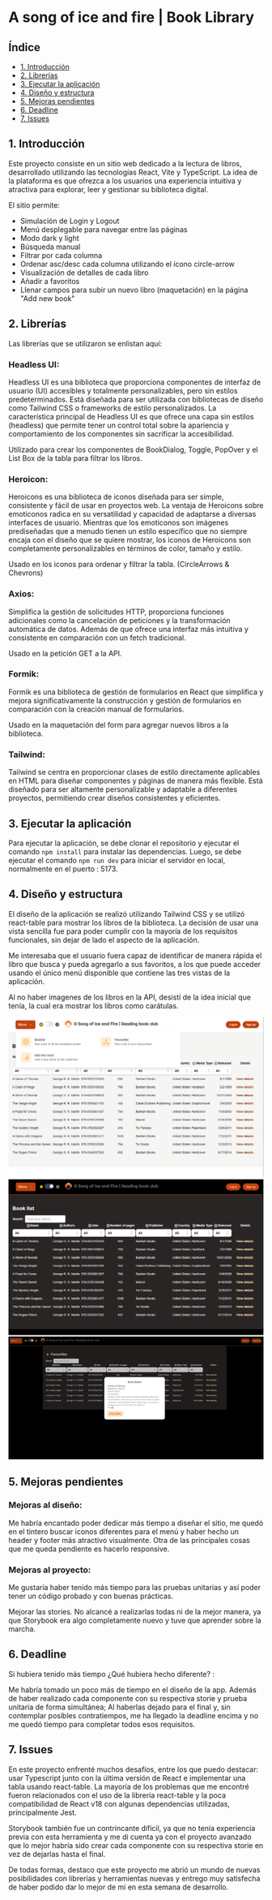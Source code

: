 # A song of ice and fire | Book Library

## Índice

* [1. Introducción](#1-introducción)
* [2. Librerías](#2-librerías)
* [3. Ejecutar la aplicación](#3-ejecutar-la-aplicación)
* [4. Diseño y estructura](#4-diseño-y-estructura)
* [5. Mejoras pendientes](#5-mejoras-pendientes)
* [6. Deadline](#6-deadline)
* [7. Issues](#7-issues)

## 1. Introducción

Este proyecto consiste en un sitio web dedicado a la lectura de libros, desarrollado utilizando las tecnologías React, Vite y TypeScript. La idea de la plataforma es que ofrezca a los usuarios una experiencia intuitiva y atractiva para explorar, leer y gestionar su biblioteca digital.

El sitio permite:

- Simulación de Login y Logout
- Menú desplegable para navegar entre las páginas
- Modo dark y light
- Búsqueda manual
- Filtrar por cada columna
- Ordenar asc/desc cada columna utilizando el ícono circle-arrow
- Visualización de detalles de cada libro
- Añadir a favoritos
- Llenar campos para subir un nuevo libro (maquetación) en la página "Add new book"


## 2. Librerías

Las librerías que se utilizaron se enlistan aquí:

### Headless UI:

Headless UI es una biblioteca que proporciona componentes de interfaz de usuario (UI) accesibles y totalmente personalizables, pero sin estilos predeterminados. Está diseñada para ser utilizada con bibliotecas de diseño como Tailwind CSS o frameworks de estilo personalizados. La característica principal de Headless UI es que ofrece una capa sin estilos (headless) que permite tener un control total sobre la apariencia y comportamiento de los componentes sin sacrificar la accesibilidad.

Utilizado para crear los componentes de BookDialog, Toggle, PopOver y el List Box de la tabla para filtrar los libros.

### Heroicon:

Heroicons es una biblioteca de iconos diseñada para ser simple, consistente y fácil de usar en proyectos web. La ventaja de Heroicons sobre emoticonos radica en su versatilidad y capacidad de adaptarse a diversas interfaces de usuario. Mientras que los emoticonos son imágenes prediseñadas que a menudo tienen un estilo específico que no siempre encaja con el diseño que se quiere mostrar, los iconos de Heroicons son completamente personalizables en términos de color, tamaño y estilo. 

Usado en los iconos para ordenar y filtrar la tabla. (CircleArrows & Chevrons)

### Axios:

Simplifica la gestión de solicitudes HTTP, proporciona funciones adicionales como la cancelación de peticiones y la transformación automática de datos. Además de que ofrece una interfaz más intuitiva y consistente en comparación con un fetch tradicional.

Usado en la petición GET a la API.

### Formik:

Formik es una biblioteca de gestión de formularios en React que simplifica y mejora significativamente la construcción y gestión de formularios en comparación con la creación manual de formularios. 

Usado en la maquetación del form para agregar nuevos libros a la biblioteca.

### Tailwind:

Tailwind se centra en proporcionar clases de estilo directamente aplicables en HTML para diseñar componentes y páginas de manera más flexible. Está diseñado para ser altamente personalizable y adaptable a diferentes proyectos, permitiendo crear diseños consistentes y eficientes.



## 3. Ejecutar la aplicación

Para ejecutar la aplicación, se debe clonar el repositorio y ejecutar el comando `npm install` para instalar las dependencias. Luego, se debe ejecutar el comando `npm run dev` para iniciar el servidor en local, normalmente en el puerto : 5173. 


## 4. Diseño y estructura

El diseño de la aplicación se realizó utilizando Tailwind CSS y se utilizó react-table para mostrar los libros de la biblioteca. La decisión de usar una vista sencilla fue para poder cumplir con la mayoría de los requisitos funcionales, sin dejar de lado el aspecto de la aplicación. 

Me interesaba que el usuario fuera capaz de identificar de manera rápida el libro que busca y pueda agregarlo a sus favoritos, a los que puede acceder usando el único menú disponible que contiene las tres vistas de la aplicación.

Al no haber imagenes de los libros en la API, desistí de la idea inicial que tenía, la cual era mostrar los libros como carátulas.

<img src="./images/lightmode.png">

<img src="./images/darkmode.png">

<img src="./images/darkmodeDetails.png">



## 5. Mejoras pendientes

### Mejoras al diseño:

Me habría encantado poder dedicar más tiempo a diseñar el sitio, me quedó en el tintero buscar iconos diferentes para el menú y haber hecho un header y footer más atractivo  visualmente. 
Otra de las principales cosas que me queda pendiente es hacerlo responsive.

### Mejoras al proyecto:

Me gustaría haber tenido más tiempo para las pruebas unitarias y así poder tener un código probado y con buenas prácticas. 

Mejorar las stories. No alcancé a realizarlas todas ni de la mejor manera, ya que Storybook era algo completamente nuevo y tuve que aprender sobre la marcha. 


## 6. Deadline

Si hubiera tenido más tiempo ¿Qué hubiera hecho diferente? :

Me habría tomado un poco más de tiempo en el diseño de la app. Además de haber realizado cada componente con su respectiva storie y prueba unitaria de forma simultánea; Al haberlas dejado para el final y, sin contemplar posibles contratiempos, me ha llegado la deadline encima y no me quedó tiempo para completar todos esos requisitos.


## 7. Issues

En este proyecto enfrenté muchos desafíos, entre los que puedo destacar: usar Typescript junto con la última versión de React e implementar una tabla usando react-table. La mayoría de los problemas que me encontré fueron relacionados con el uso de la librería react-table y la poca compatibilidad de React v18 con algunas dependencias utilizadas, principalmente Jest. 

Storybook también fue un contrincante difícil, ya que no tenía experiencia previa con esta herramienta y me di cuenta ya con el proyecto avanzado que lo mejor habría sido crear cada componente con su respectiva storie en vez de dejarlas hasta el final.

De todas formas, destaco que este proyecto me abrió un mundo de nuevas posibilidades con librerías y herramientas nuevas y entrego muy satisfecha de haber podido dar lo mejor de mi en esta semana de desarrollo. 

